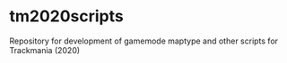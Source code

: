 # tm2020scripts
Repository for development of gamemode maptype and other scripts for Trackmania (2020)
